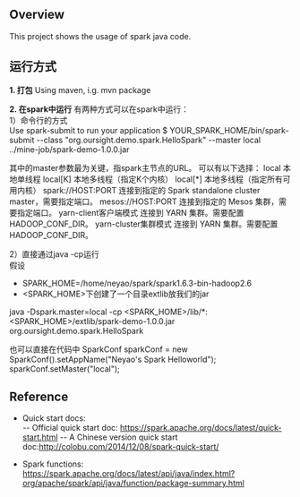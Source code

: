 Overview
--------
This project shows the usage of spark java code.

运行方式
-----
**1. 打包**
Using maven, i.g. mvn package

**2. 在spark中运行**
有两种方式可以在spark中运行：  
1）命令行的方式  
Use spark-submit to run your application
$ YOUR_SPARK_HOME/bin/spark-submit --class "org.oursight.demo.spark.HelloSpark" --master local ../mine-job/spark-demo-1.0.0.jar

其中的master参数最为关键，指spark主节点的URL。
可以有以下选择：
local 本地单线程
local[K] 本地多线程（指定K个内核）
local[*] 本地多线程（指定所有可用内核）
spark://HOST:PORT 连接到指定的 Spark standalone cluster master，需要指定端口。
mesos://HOST:PORT 连接到指定的 Mesos 集群，需要指定端口。
yarn-client客户端模式 连接到 YARN 集群。需要配置 HADOOP_CONF_DIR。
yarn-cluster集群模式 连接到 YARN 集群。需要配置 HADOOP_CONF_DIR。

2）直接通过java -cp运行  
假设
- SPARK_HOME=/home/neyao/spark/spark1.6.3-bin-hadoop2.6
- <SPARK_HOME>下创建了一个目录extlib放我们的jar

java -Dspark.master=local -cp <SPARK_HOME>/lib/*:<SPARK_HOME>/extlib/spark-demo-1.0.0.jar org.oursight.demo.spark.HelloSpark

也可以直接在代码中
SparkConf sparkConf = new SparkConf().setAppName("Neyao's Spark Helloworld");
sparkConf.setMaster("local");

Reference
---------
- Quick start docs:  
-- Official quick start doc: https://spark.apache.org/docs/latest/quick-start.html
-- A Chinese version quick start doc:http://colobu.com/2014/12/08/spark-quick-start/

- Spark functions:  
https://spark.apache.org/docs/latest/api/java/index.html?org/apache/spark/api/java/function/package-summary.html